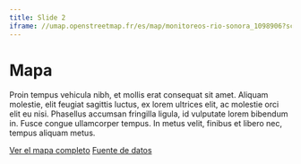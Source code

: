 ```yaml
---
title: Slide 2
iframe: //umap.openstreetmap.fr/es/map/monitoreos-rio-sonora_1098906?scaleControl=false&miniMap=false&scrollWheelZoom=false&zoomControl=true&editMode=disabled&moreControl=true&searchControl=null&tilelayersControl=null&embedControl=null&datalayersControl=true&onLoadPanel=none&captionBar=false&captionMenus=true
---
```


# Mapa

Proin tempus vehicula nibh, et mollis erat consequat sit amet. Aliquam molestie, elit feugiat sagittis luctus, ex lorem ultrices elit, ac molestie orci elit eu nisi. Phasellus accumsan fringilla ligula, id vulputate lorem bibendum in. Fusce congue ullamcorper tempus. In metus velit, finibus et libero nec, tempus aliquam metus.

<div class="text-center mb-5">
  <a class="btn btn-secondary" href="//umap.openstreetmap.fr/es/map/monitoreos-rio-sonora_1098906?scaleControl=false&miniMap=false&scrollWheelZoom=false&zoomControl=true&editMode=disabled&moreControl=true&searchControl=null&tilelayersControl=null&embedControl=null&datalayersControl=true&onLoadPanel=none&captionBar=false&captionMenus=true" target="_blank">Ver el mapa completo</a>
  <a class="btn btn-secondary" href="https://observatorio-socio-ambiental.mx/data/calidad.html#Data" target="_blank">Fuente de datos</a>
</div>